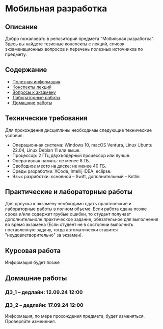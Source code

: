 # Мобильная разработка

## Описание

Добро пожаловать в репозиторий предмета "Мобильная разработка".
Здесь вы найдете тезисные конспекты с лекций, список экзаменационных вопросов и перечень полезных источников по предмету.

## Содержание

* [Полезная информация](https://github.com/bitwow/mobile_development/blob/main/sources.md)
* [Конспекты лекций](https://github.com/bitwow/mobile_development/tree/main/Notes)
* [Вопросы к экзамену](https://github.com/bitwow/mobile_development/blob/main/questions.md)
* [Лабораторные работы](https://github.com/bitwow/mobile_development/blob/main/lab.md)
* [Домашние работы](https://github.com/bitwow/mobile_development/tree/main/HomeWork)

## Технические требования

Для прохождения дисциплины необходимы следующие технические условия:

- Операционная система: Windows 10, macOS Ventura, Linux Ubuntu 22.04, Linux Debian 11 или выше.
- Процессор: 2 ГГц двухъядерный процессор или лучше.
- Оперативная память: не менее 8 ГБ.
- Свободное место на диске: не менее 40 ГБ.
- Среды разработки: XCode, Intellij IDEA, eclipse.
- Язык разработки: основной – Swift, дополнительный – Kotlin.

## Практические и лабораторные работы

Для допуска к экзамену необходимо сдать практические и лабораторные работы в полном объеме. 
Если работа сдана позже срока и/или содержит грубые ошибки, то студент получает дополнительноле практическое задание, 
обязательное для выполнения во время экзамена (Если студент не в состоянии выполнить поставленную задачу, тогда автоматически ставится "неудовлетворительно" за экзамен).

## Курсовая работа

Информация будет позже

## Домашние работы

### ДЗ_1 – дедлайн: 12.09.24 12:00
### ДЗ_2 – дедлайн: 17.09.24 12:00


Информация, по мере прохождения предмета, будет изменяться. Проверяйте изменения.
